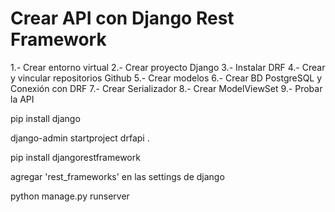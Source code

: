 Crear API con Django Rest Framework
====================================
1.- Crear entorno virtual
2.-  Crear proyecto Django
3.-  Instalar DRF
4.-  Crear y vincular repositorios Github
5.-  Crear modelos
6.-  Crear BD PostgreSQL y Conexión con DRF
7.-  Crear Serializador
8.-  Crear ModelViewSet
9.-  Probar la API


pip install django

django-admin startproject drfapi .

pip install djangorestframework

agregar 'rest_frameworks' en las settings de django

python manage.py runserver



